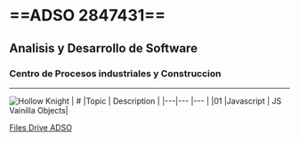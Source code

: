 # ==ADSO 2847431==
## Analisis y Desarrollo de Software
### Centro de Procesos industriales y Construccion

---

![Hollow Knight](https://tinyurl.com/bdejzzys)
| # |Topic       | Description        |
|---|---         |---                 |
|01 |Javascript  | JS Vainilla Objects|


[Files Drive ADSO](https://tinyurl.com/4657t2vw)